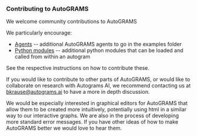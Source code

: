 
### Contributing to AutoGRAMS

We welcome community contributions to AutoGRAMS


We particularly encourage:

- [Agents](contribute_agents.md) -- additional AutoGRAMS agents to go in the examples folder
- [Python modules](contribute_apis.md) -- additional python modules that can be loaded and called from within an autogram    

See the respective instructions on how to contribute these.

If you would like to contribute to other parts of AutoGRAMS, or would like to collaborate on research with Autograms AI, we recommend contacting us at bkrause@autograms.ai to have a more in depth discussion. 

We would be especially interested in graphical editors for AutoGRAMS that allow them to be created more intuitively, potentially using html in a similar way to our interactive graphs. We are also in the process of developing more standard error messages. If you have other ideas of how to make AutoGRAMS better we would love to hear them.